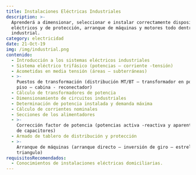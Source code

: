 ```yaml
---
title: Instalaciones Eléctricas Industriales
description: >-
  Aprenderá a dimensionar, seleccionar e instalar correctamente dispositivos
  eléctricos y de protección, arranque de máquinas y motores todo dentro el área
  industrial.
category: electricidad
date: 21-Oct-19
img: /img/industrial.png
contenido:
  - Introducción a los sistemas eléctricos industriales
  - Sistema eléctrico trifásico (potencias – corriente -tensión)
  - Acometidas en media tensión (áreas – subterráneas)
  - >-
    Puestos de transformación (distribución MT/BT – transformador en poste –
    piso – cabina - reconectador)
  - Cálculo de transformadores de potencia
  - Dimensionamiento de circuitos industriales
  - Determinación de potencia instalada y demanda máxima
  - Cálculo de corrientes nominales
  - Secciones de los alimentadores
  - >-
    Corrección factor de potencia (potencias activa -reactiva y aparente - banco
    de capacitores)
  - Armado de tablero de distribución y protección
  - >-
    Arranque de máquinas (arranque directo – inversión de giro – estrella
    triangulo)
requisitosRecomendados:
  - Conocimientos de instalaciones eléctricas domiciliarias.
---
```


